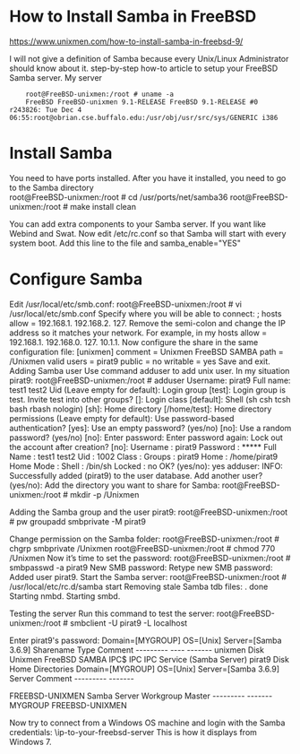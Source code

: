 # How to Install Samba in FreeBSD

https://www.unixmen.com/how-to-install-samba-in-freebsd-9/

I will not give a definition of Samba because every Unix/Linux Administrator should know about it. step-by-step how-to article to setup your FreeBSD Samba server.
My server
    
        root@FreeBSD-unixmen:/root # uname -a
        FreeBSD FreeBSD-unixmen 9.1-RELEASE FreeBSD 9.1-RELEASE #0 r243826: Tue Dec 4 06:55:root@obrian.cse.buffalo.edu:/usr/obj/usr/src/sys/GENERIC i386

# Install Samba

You need to have ports installed. After you have it installed, you need to go to the Samba directory        
    root@FreeBSD-unixmen:/root # cd /usr/ports/net/samba36
    root@FreeBSD-unixmen:/root # make install clean

You can add extra components to your Samba server. If you want like Webind and Swat.
Now edit /etc/rc.conf so that Samba will start with every system boot. Add this line to the file and                   samba_enable="YES"

# Configure Samba
Edit /usr/local/etc/smb.conf:
    root@FreeBSD-unixmen:/root # vi /usr/local/etc/smb.conf
Specify where you will be able to connect:
    ; hosts allow = 192.168.1. 192.168.2. 127.
Remove the semi-colon and change the IP address so it matches your network. For example, in my hosts allow =          192.168.1. 192.168.0. 127. 10.1.1.
Now configure the share in the same configuration file:
    [unixmen]
    comment = Unixmen FreeBSD SAMBA
    path = /Unixmen
    valid users = pirat9
    public = no
    writable = yes
    Save and exit.
    Adding Samba user
Use command adduser to add unix user. In my situation pirat9:
    root@FreeBSD-unixmen:/root # adduser
    Username: pirat9
    Full name: test1 test2
    Uid (Leave empty for default):
    Login group [test]:
    Login group is test. Invite test into other groups? []:
    Login class [default]:
    Shell (sh csh tcsh bash rbash nologin) [sh]:
    Home directory [/home/test]:
    Home directory permissions (Leave empty for default):
    Use password-based authentication? [yes]:
    Use an empty password? (yes/no) [no]:
    Use a random password? (yes/no) [no]:
    Enter password:
    Enter password again:
    Lock out the account after creation? [no]:
    Username : pirat9
    Password : *****
    Full Name : test1 test2
    Uid : 1002
    Class :
    Groups : pirat9
    Home : /home/pirat9
    Home Mode :
    Shell : /bin/sh
    Locked : no
    OK? (yes/no): yes
    adduser: INFO: Successfully added (pirat9) to the user database.
    Add another user? (yes/no):
    Add the directory you want to share for Samba:
    root@FreeBSD-unixmen:/root # mkdir -p /Unixmen

Adding the Samba group and the user pirat9:
    root@FreeBSD-unixmen:/root # pw groupadd smbprivate -M pirat9

Change permission on the Samba folder:
    root@FreeBSD-unixmen:/root # chgrp smbprivate /Unixmen
    root@FreeBSD-unixmen:/root # chmod 770 /Unixmen
Now it’s time to set the password:
    root@FreeBSD-unixmen:/root # smbpasswd -a pirat9
    New SMB password:
    Retype new SMB password:
    Added user pirat9.
    Start the Samba server:
    root@FreeBSD-unixmen:/root # /usr/local/etc/rc.d/samba start
Removing stale Samba tdb files: . done
    Starting nmbd.
    Starting smbd.

Testing the server
Run this command to test the server:
    root@FreeBSD-unixmen:/root # smbclient -U pirat9 -L localhost

Enter pirat9's password:
    Domain=[MYGROUP] OS=[Unix] Server=[Samba 3.6.9]
    Sharename Type Comment
    --------- ---- -------
    unixmen Disk Unixmen FreeBSD SAMBA
    IPC$ IPC IPC Service (Samba Server)
    pirat9 Disk Home Directories
    Domain=[MYGROUP] OS=[Unix] Server=[Samba 3.6.9]
    Server Comment
    --------- -------

FREEBSD-UNIXMEN Samba Server
    Workgroup Master
    --------- -------
    MYGROUP FREEBSD-UNIXMEN

Now try to connect from a Windows OS machine and login with the Samba credentials:
    \\ip-to-your-freebsd-server
This is how it displays from Windows 7.
